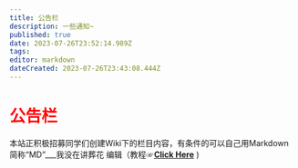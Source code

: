 ```yaml
---
title: 公告栏
description: 一些通知~
published: true
date: 2023-07-26T23:52:14.989Z
tags: 
editor: markdown
dateCreated: 2023-07-26T23:43:08.444Z
---
```


# <font color='#FF0000'> 公告栏 </font>
	
  本站正积极招募同学们创建Wiki下的栏目内容，有条件的可以自己用Markdown   <span class="heimu" title="你知道的太多了">简称“MD”___我没在讲葬花</span>   编辑（教程☞[**Click Here**](https://wiki.entps.cn:8443/zh/01-WIKIJS/0101-Markdown) )
  
	